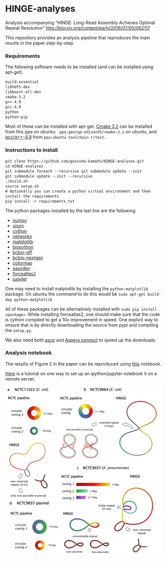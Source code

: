 # HINGE-analyses
Analysis accompanying  "HINGE: Long-Read Assembly Achieves Optimal Repeat Resolution" http://biorxiv.org/content/early/2016/07/05/062117


This repository provides an analysis pipeline that reproduces the main results in the paper step-by-step.


### Requirements

The following software needs to be installed (and can be installed using apt-get).

```
build-essential
libhdf5-dev
libboost-all-dev
cmake-3.2
g++-4.9
gcc-4.9
python
python-pip
```

Most of these can be installed with apt-get. [Cmake 3.2](http://askubuntu.com/questions/610291/how-to-install-cmake-3-2-on-ubuntu-14-04) can be installed from this ppa on ubuntu: ` ppa:george-edison55/cmake-3.x` on ubuntu, and [gcc/g++-4.9](http://askubuntu.com/questions/428198/getting-installing-gcc-g-4-9-on-ubuntu) from `ppa:ubuntu-toolchain-r/test`.



### Instructions to install

```
git clone https://github.com/govinda-kamath/HINGE-analyses.git
cd HINGE-analyses
git submodule foreach --recursive git submodule update --init
git submodule update --init --recursive
./build.sh
source setup.sh
# Optionally you can create a python virtual environment and then install the requirements
pip install -r requirements.txt 
```

The python packages installed by the last line are the following. 


-  [numpy](https://pypi.python.org/pypi/numpy)
-  [ujson](https://pypi.python.org/pypi/ujson)
-  [cython](https://pypi.python.org/pypi/Cython/)
-  [networkx](https://pypi.python.org/pypi/networkx/)
-  [matplotlib](https://pypi.python.org/pypi/matplotlib/)
-  [biopython](https://pypi.python.org/pypi/biopython/1.67)
-  [bcbio-gff](https://pypi.python.org/pypi/bcbio-gff/0.6.2)
-  [bcbio-nextgen](https://pypi.python.org/pypi/bcbio-nextgen/0.9.9)
-  [colormap](https://pypi.python.org/pypi/colormap)
-  [easydev](https://pypi.python.org/pypi/easydev/0.9.25)
-  [forceatlas2](https://pypi.python.org/pypi/ForceAtlas2/1.0)
-  [jupyter](https://pypi.python.org/pypi/jupyter)

One may need to install matplotlib by installing the `python-matplotlib` package. On ubuntu the command to do this would be `sudo apt-get build-dep python-matplotlib`

All of these packages can be alternatively installed with `sudo pip install <package>`. While installing forceatlas2, one should make sure that the code is cython compiled to get a 10x improvement in speed. One explicit way to ensure that is by directly downloading the source from pypi and compiling the `setup.py`.

We also need both [ascp](http://downloads.asperasoft.com/en/downloads/50) and [Aspera connect](http://downloads.asperasoft.com/en/downloads/8?list) to speed up the downloads.

### Analysis notebook

The results of Figure 2 in the paper can be reproduced using [this](https://github.com/govinda-kamath/HINGE-analyses/blob/master/HINGE_pipeline_NCTC.ipynb) notebook.

[Here](https://coderwall.com/p/ohk6cg/remote-access-to-ipython-notebooks-via-ssh) is a tutorial on one way to set up an ipython/jupyter notebook it on a remote server.


![results](results_appeal.png)
